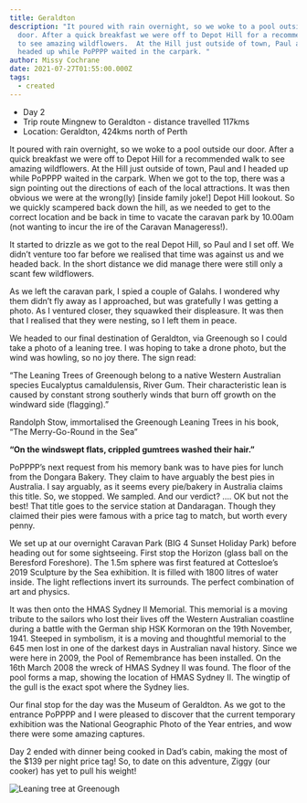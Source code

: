 ```yaml
---
title: Geraldton
description: "It poured with rain overnight, so we woke to a pool outside our
  door. After a quick breakfast we were off to Depot Hill for a recommended walk
  to see amazing wildflowers.  At the Hill just outside of town, Paul and I
  headed up while PoPPPP waited in the carpark. "
author: Missy Cochrane
date: 2021-07-27T01:55:00.000Z
tags:
  - created
---
```

* Day 2
* Trip route Mingnew to Geraldton - distance travelled 117kms
* Location: Geraldton, 424kms north of Perth

It poured with rain overnight, so we woke to a pool outside our door. After a quick breakfast we were off to Depot Hill for a recommended walk to see amazing wildflowers.  At the Hill just outside of town, Paul and I headed up while PoPPPP waited in the carpark. When we got to the top, there was a sign pointing out the directions of each of the local attractions. It was then obvious we were at the wrong(ly) \[inside family joke!] Depot Hill lookout. So we quickly scampered back down the hill, as we needed to get to the correct location and be back in time to vacate the caravan park by 10.00am (not wanting to incur the ire of the Caravan Manageress!).

It started to drizzle as we got to the real Depot Hill, so Paul and I set off.  We didn’t venture too far before we realised that time was against us and we headed back. In the short distance we did manage there were still only a scant few wildflowers.

As we left the caravan park, I spied a couple of Galahs. I wondered why them didn’t fly away as I approached, but was gratefully I was getting a photo.  As I ventured closer, they squawked their displeasure. It was then that I realised that they were nesting, so I left them in peace.

We headed to our final destination of Geraldton, via Greenough so I could take a photo of a leaning tree.  I was hoping to take a drone photo, but the wind was howling, so no joy there.  The sign read:

“The Leaning Trees of Greenough belong to a native Western Australian species Eucalyptus camaldulensis, River Gum.  Their characteristic lean is caused by constant strong southerly winds that burn off growth on the windward side (flagging).”

Randolph Stow, immortalised the Greenough Leaning Trees in his book, “The Merry-Go-Round in the Sea”

**“On the windswept flats, crippled gumtrees washed their hair.”**

PoPPPP’s next request from his memory bank was to have pies for lunch from the Dongara Bakery.  They claim to have arguably the best pies in Australia.  I say arguably, as it seems every pie/bakery in Australia claims this title. So, we stopped. We sampled. And our verdict? …. OK but not the best! That title goes to the service station at Dandaragan. Though they claimed their pies were famous with a price tag to match, but worth every penny.

We set up at our overnight Caravan Park (BIG 4 Sunset Holiday Park) before heading out for some sightseeing.  First stop the Horizon (glass ball on the Beresford Foreshore). The 1.5m sphere was first featured at Cottesloe’s 2019 Sculpture by the Sea exhibition. It is filled with 1800 litres of water inside.  The light reflections invert its surrounds.  The perfect combination of art and physics.

It was then onto the HMAS Sydney II Memorial. This memorial is a moving tribute to the sailors who lost their lives off the Western Australian coastline during a battle with the German ship HSK Kormoran on the 19th November, 1941. Steeped in symbolism, it is a moving and thoughtful memorial to the 645 men lost in one of the darkest days in Australian naval history. Since we were here in 2009, the Pool of Remembrance has been installed. On the 16th March 2008 the wreck of HMAS Sydney II was found. The floor of the pool forms a map, showing the location of HMAS Sydney II. The wingtip of the gull is the exact spot where the Sydney lies.

Our final stop for the day was the Museum of Geraldton.  As we got to the entrance PoPPPP and I were pleased to discover that the current temporary exhibition was the National Geographic Photo of the Year entries, and wow there were some amazing captures.

Day 2 ended with dinner being cooked in Dad’s cabin, making the most of the $139 per night price tag!  So, to date on this adventure, Ziggy (our cooker) has yet to pull his weight!

![Leaning tree at Greenough](/static/img/pxl_20210727_030342543~3.jpg "Leaning tree at Greenough")
